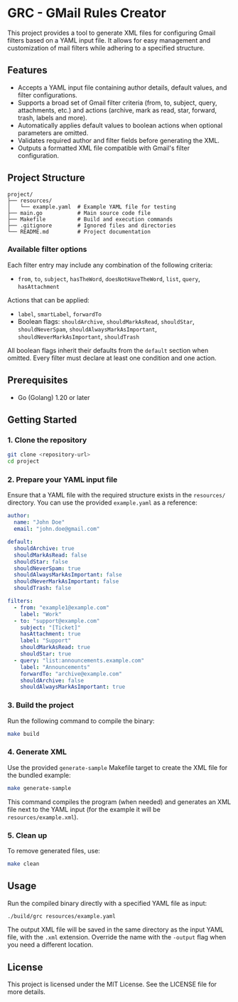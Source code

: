 # GRC - GMail Rules Creator

This project provides a tool to generate XML files for configuring Gmail filters based on a YAML input file. It allows for easy management and customization of mail filters while adhering to a specified structure.

## Features
- Accepts a YAML input file containing author details, default values, and filter configurations.
- Supports a broad set of Gmail filter criteria (from, to, subject, query, attachments, etc.) and actions (archive, mark as read, star, forward, trash, labels and more).
- Automatically applies default values to boolean actions when optional parameters are omitted.
- Validates required author and filter fields before generating the XML.
- Outputs a formatted XML file compatible with Gmail's filter configuration.

## Project Structure
```
project/
├── resources/
│   └── example.yaml  # Example YAML file for testing
├── main.go           # Main source code file
├── Makefile          # Build and execution commands
├── .gitignore        # Ignored files and directories
└── README.md         # Project documentation
```

### Available filter options

Each filter entry may include any combination of the following criteria:
- `from`, `to`, `subject`, `hasTheWord`, `doesNotHaveTheWord`, `list`, `query`, `hasAttachment`

Actions that can be applied:
- `label`, `smartLabel`, `forwardTo`
- Boolean flags: `shouldArchive`, `shouldMarkAsRead`, `shouldStar`, `shouldNeverSpam`, `shouldAlwaysMarkAsImportant`, `shouldNeverMarkAsImportant`, `shouldTrash`

All boolean flags inherit their defaults from the `default` section when omitted. Every filter must declare at least one condition and one action.

## Prerequisites
- Go (Golang) 1.20 or later

## Getting Started

### 1. Clone the repository
```bash
git clone <repository-url>
cd project
```

### 2. Prepare your YAML input file
Ensure that a YAML file with the required structure exists in the `resources/` directory. You can use the provided `example.yaml` as a reference:

```yaml
author:
  name: "John Doe"
  email: "john.doe@gmail.com"

default:
  shouldArchive: true
  shouldMarkAsRead: false
  shouldStar: false
  shouldNeverSpam: true
  shouldAlwaysMarkAsImportant: false
  shouldNeverMarkAsImportant: false
  shouldTrash: false

filters:
  - from: "example1@example.com"
    label: "Work"
  - to: "support@example.com"
    subject: "[Ticket]"
    hasAttachment: true
    label: "Support"
    shouldMarkAsRead: true
    shouldStar: true
  - query: "list:announcements.example.com"
    label: "Announcements"
    forwardTo: "archive@example.com"
    shouldArchive: false
    shouldAlwaysMarkAsImportant: true
```

### 3. Build the project
Run the following command to compile the binary:
```bash
make build
```

### 4. Generate XML
Use the provided `generate-sample` Makefile target to create the XML file for the bundled example:
```bash
make generate-sample
```
This command compiles the program (when needed) and generates an XML file next to the YAML input (for the example it will be `resources/example.xml`).

### 5. Clean up
To remove generated files, use:
```bash
make clean
```

## Usage
Run the compiled binary directly with a specified YAML file as input:
```bash
./build/grc resources/example.yaml
```
The output XML file will be saved in the same directory as the input YAML file, with the `.xml` extension. Override the name with the `-output` flag when you need a different location.

## License
This project is licensed under the MIT License. See the LICENSE file for more details.

